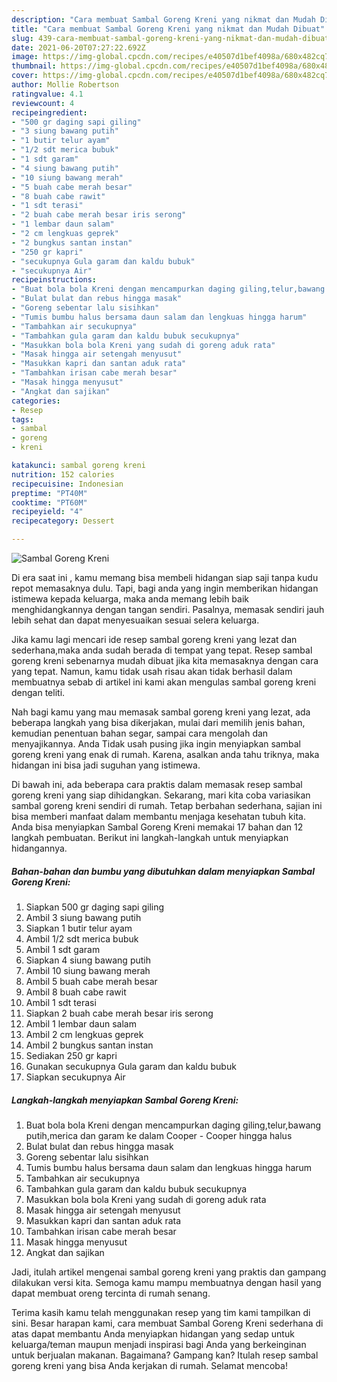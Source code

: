 ```yaml
---
description: "Cara membuat Sambal Goreng Kreni yang nikmat dan Mudah Dibuat"
title: "Cara membuat Sambal Goreng Kreni yang nikmat dan Mudah Dibuat"
slug: 439-cara-membuat-sambal-goreng-kreni-yang-nikmat-dan-mudah-dibuat
date: 2021-06-20T07:27:22.692Z
image: https://img-global.cpcdn.com/recipes/e40507d1bef4098a/680x482cq70/sambal-goreng-kreni-foto-resep-utama.jpg
thumbnail: https://img-global.cpcdn.com/recipes/e40507d1bef4098a/680x482cq70/sambal-goreng-kreni-foto-resep-utama.jpg
cover: https://img-global.cpcdn.com/recipes/e40507d1bef4098a/680x482cq70/sambal-goreng-kreni-foto-resep-utama.jpg
author: Mollie Robertson
ratingvalue: 4.1
reviewcount: 4
recipeingredient:
- "500 gr daging sapi giling"
- "3 siung bawang putih"
- "1 butir telur ayam"
- "1/2 sdt merica bubuk"
- "1 sdt garam"
- "4 siung bawang putih"
- "10 siung bawang merah"
- "5 buah cabe merah besar"
- "8 buah cabe rawit"
- "1 sdt terasi"
- "2 buah cabe merah besar iris serong"
- "1 lembar daun salam"
- "2 cm lengkuas geprek"
- "2 bungkus santan instan"
- "250 gr kapri"
- "secukupnya Gula garam dan kaldu bubuk"
- "secukupnya Air"
recipeinstructions:
- "Buat bola bola Kreni dengan mencampurkan daging giling,telur,bawang putih,merica dan garam ke dalam Cooper Cooper hingga halus"
- "Bulat bulat dan rebus hingga masak"
- "Goreng sebentar lalu sisihkan"
- "Tumis bumbu halus bersama daun salam dan lengkuas hingga harum"
- "Tambahkan air secukupnya"
- "Tambahkan gula garam dan kaldu bubuk secukupnya"
- "Masukkan bola bola Kreni yang sudah di goreng aduk rata"
- "Masak hingga air setengah menyusut"
- "Masukkan kapri dan santan aduk rata"
- "Tambahkan irisan cabe merah besar"
- "Masak hingga menyusut"
- "Angkat dan sajikan"
categories:
- Resep
tags:
- sambal
- goreng
- kreni

katakunci: sambal goreng kreni 
nutrition: 152 calories
recipecuisine: Indonesian
preptime: "PT40M"
cooktime: "PT60M"
recipeyield: "4"
recipecategory: Dessert

---
```



![Sambal Goreng Kreni](https://img-global.cpcdn.com/recipes/e40507d1bef4098a/680x482cq70/sambal-goreng-kreni-foto-resep-utama.jpg)

Di era  saat ini , kamu memang bisa membeli hidangan siap saji tanpa kudu repot memasaknya dulu. Tapi, bagi anda yang ingin memberikan hidangan istimewa kepada keluarga, maka anda memang lebih baik menghidangkannya dengan tangan sendiri. Pasalnya, memasak sendiri jauh lebih sehat dan dapat menyesuaikan sesuai selera keluarga.

Jika kamu lagi mencari ide resep sambal goreng kreni yang lezat dan sederhana,maka anda sudah berada di tempat yang tepat. Resep sambal goreng kreni  sebenarnya mudah dibuat jika kita memasaknya dengan cara yang tepat. Namun, kamu tidak usah risau akan tidak berhasil dalam membuatnya 
sebab di artikel ini kami akan mengulas sambal goreng kreni dengan teliti.  



Nah bagi kamu yang mau memasak sambal goreng kreni yang lezat, ada beberapa langkah yang bisa dikerjakan, mulai dari memilih jenis bahan, kemudian penentuan bahan segar, sampai cara mengolah dan menyajikannya. Anda Tidak usah pusing jika ingin menyiapkan sambal goreng kreni yang enak di rumah. Karena, asalkan anda  tahu triknya, maka hidangan ini bisa jadi suguhan yang istimewa.

Di bawah ini, ada beberapa cara praktis  dalam memasak resep sambal goreng kreni yang siap dihidangkan. Sekarang, mari kita coba variasikan sambal goreng kreni sendiri di rumah. Tetap berbahan sederhana, sajian ini bisa memberi manfaat dalam membantu menjaga kesehatan tubuh kita. Anda bisa menyiapkan Sambal Goreng Kreni memakai 17 bahan dan 12 langkah pembuatan. Berikut ini langkah-langkah untuk menyiapkan hidangannya.

<!--inarticleads1-->

##### Bahan-bahan dan bumbu yang dibutuhkan dalam menyiapkan Sambal Goreng Kreni:

1. Siapkan 500 gr daging sapi giling
1. Ambil 3 siung bawang putih
1. Siapkan 1 butir telur ayam
1. Ambil 1/2 sdt merica bubuk
1. Ambil 1 sdt garam
1. Siapkan 4 siung bawang putih
1. Ambil 10 siung bawang merah
1. Ambil 5 buah cabe merah besar
1. Ambil 8 buah cabe rawit
1. Ambil 1 sdt terasi
1. Siapkan 2 buah cabe merah besar iris serong
1. Ambil 1 lembar daun salam
1. Ambil 2 cm lengkuas geprek
1. Ambil 2 bungkus santan instan
1. Sediakan 250 gr kapri
1. Gunakan secukupnya Gula garam dan kaldu bubuk
1. Siapkan secukupnya Air




<!--inarticleads2-->

##### Langkah-langkah menyiapkan Sambal Goreng Kreni:

1. Buat bola bola Kreni dengan mencampurkan daging giling,telur,bawang putih,merica dan garam ke dalam Cooper - Cooper hingga halus
1. Bulat bulat dan rebus hingga masak
1. Goreng sebentar lalu sisihkan
1. Tumis bumbu halus bersama daun salam dan lengkuas hingga harum
1. Tambahkan air secukupnya
1. Tambahkan gula garam dan kaldu bubuk secukupnya
1. Masukkan bola bola Kreni yang sudah di goreng aduk rata
1. Masak hingga air setengah menyusut
1. Masukkan kapri dan santan aduk rata
1. Tambahkan irisan cabe merah besar
1. Masak hingga menyusut
1. Angkat dan sajikan




Jadi, itulah artikel mengenai  sambal goreng kreni  yang praktis dan gampang dilakukan versi kita. Semoga kamu mampu membuatnya dengan hasil yang dapat membuat oreng tercinta di rumah senang. 

Terima kasih kamu telah menggunakan resep yang tim kami tampilkan di sini. Besar harapan kami, cara membuat  Sambal Goreng Kreni sederhana di atas dapat membantu Anda menyiapkan hidangan yang sedap untuk keluarga/teman maupun menjadi inspirasi bagi Anda yang berkeinginan untuk berjualan makanan. Bagaimana? Gampang kan? Itulah resep sambal goreng kreni yang bisa Anda kerjakan di rumah. Selamat mencoba!

